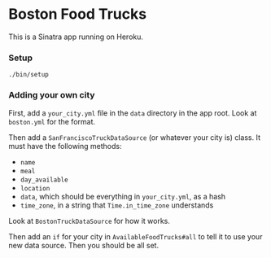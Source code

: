 # Boston Food Trucks

This is a Sinatra app running on Heroku.

### Setup

    ./bin/setup

### Adding your own city

First, add a `your_city.yml` file in the `data` directory in the app root. Look
at `boston.yml` for the format.

Then add a `SanFranciscoTruckDataSource` (or whatever your city is) class. It
must have the following methods:

* `name`
* `meal`
* `day_available`
* `location`
* `data`, which should be everything in `your_city.yml`, as a hash
* `time_zone`, in a string that `Time.in_time_zone` understands

Look at `BostonTruckDataSource` for how it works.

Then add an `if` for your city in `AvailableFoodTrucks#all` to tell it to use
your new data source. Then you should be all set.
